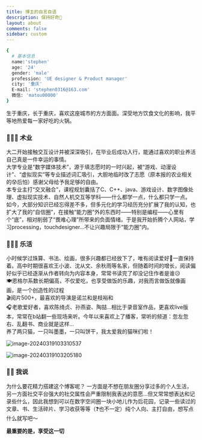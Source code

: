 ```yaml
---
title: 博主的自言自语
description: 保持好奇👀
layout: about
comments: false
sidebar: custom
---
```


```bash
{
  # 基本信息
  name:'stephen'
  age: '24'
  gender: 'male'
  profession: 'UE designer & Product manager'
  city: '重庆'
  E-mail: 'stephen0316@163.com'
  微信: 'matou00000'
}
```
生于重庆，长于重庆，喜欢这座城市的方方面面。深受地方饮食文化的影响，我平等地热爱每一家好吃的火锅。

### 🧑🏻‍💻 术业
大二开始接触交互设计并被深深吸引，在毕业后成功入行，能通过喜欢的职业养活自己真是一件幸运的事情。<br/>
大学专业是“数字媒体技术”，源于填志愿时的一时兴起，被“游戏、动漫设计”、“虚拟现实”等专业描述词汇吸引，大胆地临时改了志愿（原本报的农业相关的😰后怕）感谢父母给予我足够的自由。<br/>本专业主打“交叉融合”，课程规划囊括了C、C++、java、游戏设计、数字图像处理、虚拟现实技术、自然人机交互等学科——什么都学一点，什么都只学一点。<br/>
如今，大部分知识已经忘得差不多，但多元化的学习经历充分扩展了我的认知，也扩大了我的“自信圈”，在接触“能力圈”外的东西时——特别是编程——心里有个“底”，相对削弱了“畏难心理”所带来的负面情绪。于是我开始折腾个人网站，学习processing，touchdesigner...不让兴趣局限于“能力圈”内。

### 💆🏻‍♂️ 乐活
小时候学过珠算、书法、绘画，很多兴趣都已经放下了，唯有阅读爱好📖一直保持着。高中时期很喜欢王小波、沈从文、余秋雨等名家，但随着时间的增长，阅读偏好似乎已经逐渐从作者转向为内容本身，常常书读完了却没记住作者是谁😥<br/>🍽️恩格尔系数长期偏高，不仅爱吃，也享受做饭的乐趣，对我而言做饭就像画画，是一个创造性的过程  <br/>🎬阅片500+，最喜欢的导演是诺兰和是枝裕和 <br/>🎧老歌爱好者，喜欢陈绮贞、孙燕姿、陶喆...相比于录音室作品，更喜欢live版本，常常在b站翻一些现场来听。今年以来喜欢上了播客，常听的频道：忽左忽右、乱翻书、商业就是这样...<br>养了两只猫，一只叫墨墨，一只叫饼干，我太爱我的猫咪们啦！

![image-20240319103310537](https://savemyblogpic-1311313070.cos.ap-chengdu.myqcloud.com/blogpicture/image-20240319103310537.png)

![image-20240319103205180](https://savemyblogpic-1311313070.cos.ap-chengdu.myqcloud.com/blogpicture/image-20240319103205180.png)


### ✍🏻 我说

为什么要花精力搭建这个博客呢？
一方面是不想在朋友圈分享过多的个人生活，另一方面社交平台强大的社交属性会严重限制我表达的意愿...但又常常想表达和记录些什么，因此我想到可以在数字空间圈一块小地儿作为后花园，记录一些读过的文章、书、生活碎片、学习收获等等（❓也不一定）纯个人向、主打自由，想写点什么就写吧～<br/>

**最重要的是，享受这一切** 

<br/>

<br/>

